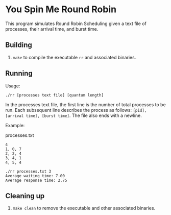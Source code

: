 # You Spin Me Round Robin

This program simulates Round Robin Scheduling given a text file of processes, their arrival time, and burst time.

## Building

1. `make` to compile the executable `rr` and associated binaries.

## Running

Usage: 

`./rr [processes text file] [quantum length]`

In the processes text file, the first line is the number of total processes to be run. Each subsequent line describes the process as follows: `[pid], [arrival time], [burst time]`. The file also ends with a newline.

Example:

processes.txt
```
4
1, 0, 7
2, 2, 4
3, 4, 1
4, 5, 4

```
```
./rr processes.txt 3
Average waiting time: 7.00
Average response time: 2.75
```

## Cleaning up

1. `make clean` to remove the executable and other associated binaries.
